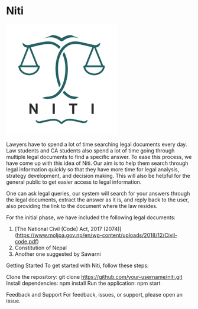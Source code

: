 # Niti

<img src="niti-client/src/assets/large-logo.png" alt="niti-logo" style="height: 300px; width:300px;"/>

Lawyers have to spend a lot of time searching legal documents every day. Law students and CA students also spend a lot of time going through multiple legal documents to find a specific answer. To ease this process, we have come up with this idea of Niti. Our aim is to help them search through legal information quickly so that they have more time for legal analysis, strategy development, and decision making. This will also be helpful for the general public to get easier access to legal information.

One can ask legal queries, our system will search for your answers through the legal documents, extract the answer as it is, and reply back to the user, also providing the link to the document where the law resides.

For the initial phase, we have included the following legal documents:

1. [The National Civil (Code) Act, 2017 (2074)] (https://www.moljpa.gov.np/en/wp-content/uploads/2018/12/Civil-code.pdf)
2. Constitution of Nepal
3. Another one suggested by Sawarni

Getting Started
To get started with Niti, follow these steps:

Clone the repository: git clone https://github.com/your-username/niti.git
Install dependencies: npm install
Run the application: npm start

Feedback and Support
For feedback, issues, or support, please open an issue.
